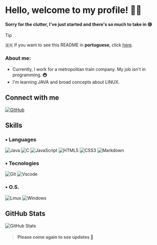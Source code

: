 # Hello, welcome to my profile! 👋😁

#### Sorry for the clutter, I've just started and there's so much to take in 😅

> [!TIP]  
>  🇧🇷 If you want to see this README in **portuguese**, click [<ins>here</ins>](https://github.com/Oliveira-Dan/Oliveira-Dan/blob/main/Aux/LEIAME.md).

### About me:
- Currently, I work for a metropolitan train company. My job isn't in programming. 🚇
- I'm learning JAVA and broad concepts about LINUX.

## Connect with me
 [![GitHub](https://img.shields.io/badge/GitHub-100000?style=for-the-badge&logo=github&logoColor=white)](https://github.com/Oliveira-Dan) 

## Skills
### ▪ Languages
 ![Java](https://img.shields.io/badge/java-%23ED8B00.svg?style=for-the-badge&logo=openjdk&logoColor=white) 
 ![C](https://img.shields.io/badge/C-00599C?style=for-the-badge&logo=c&logoColor=white) 
 ![JavaScript](https://img.shields.io/badge/JavaScript-F7DF1E?style=for-the-badge&logo=javascript&logoColor=black) 
 ![HTML5](https://img.shields.io/badge/HTML5-E34F26?style=for-the-badge&logo=html5&logoColor=white) 
 ![CSS3](https://img.shields.io/badge/CSS3-1572B6?style=for-the-badge&logo=css3&logoColor=white) 
 ![Markdown](https://img.shields.io/badge/Markdown-000?style=for-the-badge&logo=markdown) 
 
### ▪ Tecnologies
 ![Git](https://img.shields.io/badge/GIT-E44C30?style=for-the-badge&logo=git&logoColor=white) 
 ![Vscode](https://img.shields.io/badge/Vscode-007ACC?style=for-the-badge&logo=visual-studio-code&logoColor=white) 

### ▪ O.S.
 ![Linux](https://img.shields.io/badge/Linux-000?style=for-the-badge&logo=linux&logoColor=FCC624) 
 ![Windows](https://img.shields.io/badge/Windows-000?style=for-the-badge&logo=windows&logoColor=2CA5E0) 

## GitHub Stats
![GitHub Stats](https://github-readme-stats.vercel.app/api?username=Oliveira-Dan&theme=transparent&bg_color=cfe0fa&border_color=494c52&show_icons=true&icon_color=0b51bd&title_color=b007e8&text_color=494c52&hide_title=true)

> #### Please come again to see updates 🦾

